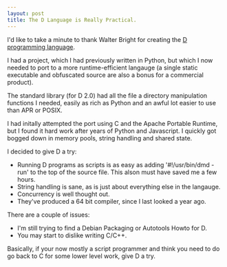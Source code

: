 ```yaml
---
layout: post
title: The D Language is Really Practical.
---
```


I'd like to take a minute to thank Walter Bright for creating the <a href="http://en.wikipedia.org/wiki/D_(programming_language)">D programming language</a>.

I had a project, which I had previously written in Python, but which I now needed to port to a more runtime-efficient langauge (a single static executable and obfuscated source are also a bonus for a commercial product).

The standard library (for D 2.0) had all the file a directory manipulation functions I needed, easily as rich as Python and an awful lot easier to use than APR or POSIX.

I had initally attempted the port using C and the Apache Portable Runtime, but I found it hard work after years of Python and Javascript.  I quickly got bogged down in memory pools, string handling and shared state.

I decided to give D a try:

* Running D programs as scripts is as easy as adding '#!/usr/bin/dmd -run' to the top of the source file.  This alson must have saved me a few hours.
* String handling is sane, as is just about everything else in the langauge.
* Concurrency is well thought out.
* They've produced a 64 bit compiler, since I last looked a year ago. 

There are a couple of issues:

* I'm still trying to find a Debian Packaging or Autotools Howto for D.
* You may start to dislike writing C/C++.

Basically, if your now mostly a script programmer and think you need to do go back to C for some lower level work, give D a try.
